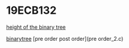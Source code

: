 # 19ECB132
[height of the binary tree](binarytree_2.c)

[binarytree](binarytree.c)
[pre order post order](pre order_2.c)
